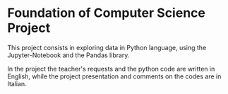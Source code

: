 # Foundation of Computer Science Project
This project consists in exploring data in Python language, using the Jupyter-Notebook and the Pandas library.

In the project the teacher's requests and the python code are written in English, while the project presentation and comments on the codes are in Italian.

